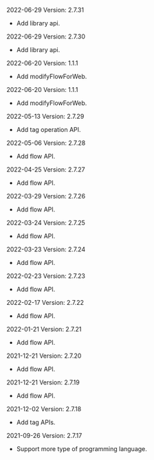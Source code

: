 2022-06-29 Version: 2.7.31
- Add library api.

2022-06-29 Version: 2.7.30
- Add library api.

2022-06-20 Version: 1.1.1
- Add modifyFlowForWeb.

2022-06-20 Version: 1.1.1
- Add modifyFlowForWeb.

2022-05-13 Version: 2.7.29
- Add tag operation API.

2022-05-06 Version: 2.7.28
- Add flow API.

2022-04-25 Version: 2.7.27
- Add flow API.

2022-03-29 Version: 2.7.26
- Add flow API.

2022-03-24 Version: 2.7.25
- Add flow API.

2022-03-23 Version: 2.7.24
- Add flow API.

2022-02-23 Version: 2.7.23
- Add flow API.

2022-02-17 Version: 2.7.22
- Add flow API.

2022-01-21 Version: 2.7.21
- Add flow API.

2021-12-21 Version: 2.7.20
- Add flow API.

2021-12-21 Version: 2.7.19
- Add flow API.

2021-12-02 Version: 2.7.18
- Add tag APIs.

2021-09-26 Version: 2.7.17
- Support more type of programming language.

